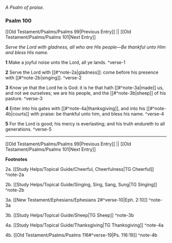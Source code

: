 *A Psalm of praise.*

### Psalm 100

[[Old Testament/Psalms/Psalms 99|Previous Entry]]  ||  [[Old Testament/Psalms/Psalms 101|Next Entry]]

*Serve the Lord with gladness, all who are His people—Be thankful unto Him and bless His name.*

**1**  Make a joyful noise unto the Lord, all ye lands. ^verse-1

**2**  Serve the Lord with [[#^note-2a|gladness]]: come before his presence with [[#^note-2b|singing]]. ^verse-2

**3**  Know ye that the Lord he is God: it is he that hath [[#^note-3a|made]] us, and not we ourselves; we are his people, and the [[#^note-3b|sheep]] of his pasture. ^verse-3

**4**  Enter into his gates with [[#^note-4a|thanksgiving]], and into his [[#^note-4b|courts]] with praise: be thankful unto him, and bless his name. ^verse-4

**5**  For the Lord is good; his mercy is everlasting; and his truth endureth to all generations. ^verse-5


---
[[Old Testament/Psalms/Psalms 99|Previous Entry]]  ||  [[Old Testament/Psalms/Psalms 101|Next Entry]]


**Footnotes**


2a. [[Study Helps/Topical Guide/Cheerful, Cheerfulness|TG Cheerful]] ^note-2a

2b. [[Study Helps/Topical Guide/Singing, Sing, Sang, Sung|TG Singing]] ^note-2b

3a. [[New Testament/Ephesians/Ephesians 2#^verse-10|Eph. 2:10]] ^note-3a

3b. [[Study Helps/Topical Guide/Sheep|TG Sheep]] ^note-3b

4a. [[Study Helps/Topical Guide/Thanksgiving|TG Thanksgiving]] ^note-4a

4b. [[Old Testament/Psalms/Psalms 116#^verse-19|Ps. 116:19]] ^note-4b
